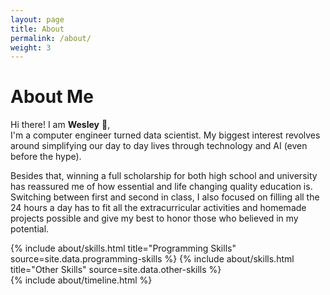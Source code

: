 ```yaml
---
layout: page
title: About
permalink: /about/
weight: 3
---
```


# **About Me**

Hi there! I am **Wesley** :wave:,<br>
I'm a computer engineer turned data scientist. 
My biggest interest revolves around simplifying our day to day lives through technology and AI (even before the hype). 

Besides that, winning a full scholarship for both high school and university has reassured me of how essential and life changing quality education is. Switching between first and second in class, I also focused on filling all the 24 hours a day has to fit all the extracurricular activities and homemade projects possible and give my best to honor those who believed in my potential.


<div class="row">
{% include about/skills.html title="Programming Skills" source=site.data.programming-skills %}
{% include about/skills.html title="Other Skills" source=site.data.other-skills %}
</div>

<div class="row">
{% include about/timeline.html %}
</div>